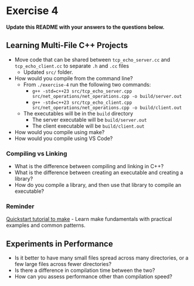 # Exercise 4

**Update this README with your answers to the questions below.**

## Learning Multi-File C++ Projects

- Move code that can be shared between `tcp_echo_server.cc` and 
  `tcp_echo_client.cc` to separate `.h` and `.cc` files
  - Updated `src/` folder.
- How would you compile from the command line?
  - From `./exercise-4` run the following two commands:
    - `g++ -std=c++23 src/tcp_echo_server.cpp src/net_operations/net_operations.cpp -o build/server.out`
    - `g++ -std=c++23 src/tcp_echo_client.cpp src/net_operations/net_operations.cpp -o build/client.out`
  - The executables will be in the `build` directory
    - The server executable will be `build/server.out`
    - The client executable will be `build/client.out`
- How would you compile using make?
- How would you compile using VS Code?

### Compiling vs Linking

- What is the difference between compiling and linking in C++?
- What is the difference between creating an executable and creating a 
  library?
- How do you compile a library, and then use that library to compile an
  executable?

### Reminder 
[Quickstart tutorial to make](https://makefiletutorial.com/) - Learn make 
fundamentals with practical examples and common patterns.

## Experiments in Performance

- Is it better to have many small files spread across many directories, or
  a few large files across fewer directories?
- Is there a difference in compilation time between the two?
- How can you assess performance other than compilation speed?